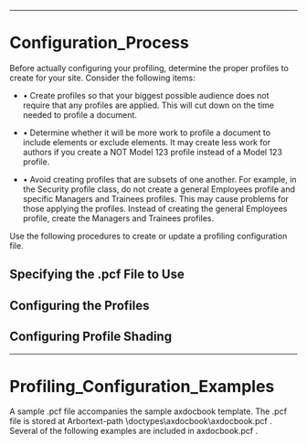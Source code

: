 

---

# Configuration_Process

Before actually configuring your profiling, determine the proper profiles to create for your site. Consider the following items:

- • Create profiles so that your biggest possible audience does not require that any profiles are applied. This will cut down on the time needed to profile a document.

- • Determine whether it will be more work to profile a document to include elements or exclude elements. It may create less work for authors if you create a NOT Model 123 profile instead of a Model 123 profile.

- • Avoid creating profiles that are subsets of one another. For example, in the Security profile class, do not create a general Employees profile and specific Managers and Trainees profiles. This may cause problems for those applying the profiles. Instead of creating the general Employees profile, create the Managers and Trainees profiles.

Use the following procedures to create or update a profiling configuration file.

## Specifying the .pcf File to Use

## Configuring the Profiles

## Configuring Profile Shading



---

# Profiling_Configuration_Examples

A sample .pcf file accompanies the sample axdocbook template. The .pcf file is stored at Arbortext-path \doctypes\axdocbook\axdocbook.pcf . Several of the following examples are included in axdocbook.pcf .